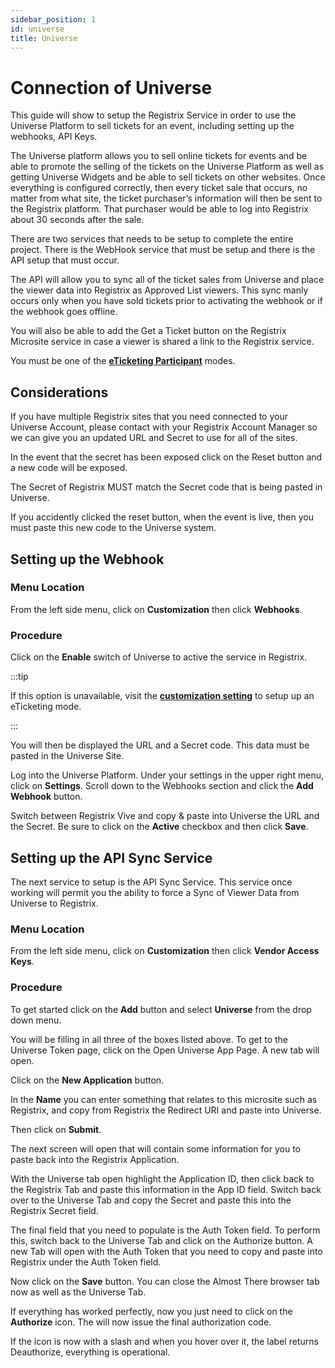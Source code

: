```yaml
---
sidebar_position: 1
id: universe
title: Universe
---
```


# Connection of Universe


This guide will show to setup the Registrix Service in order to use the Universe Platform to sell tickets for an event, including setting up the webhooks, API Keys.

The Universe platform allows you to sell online tickets for events and be able to promote the selling of the tickets on the Universe Platform as well as getting Universe Widgets and be able to sell tickets on other websites.  Once everything is configured correctly, then every ticket sale that occurs, no matter from what site, the ticket purchaser’s information will then be sent to the Registrix platform.  That purchaser would be able to log into Registrix about 30 seconds after the sale.

There are two services that needs to be setup to complete the entire project.  There is the WebHook service that must be setup and there is the API setup that must occur.

The API will allow you to sync all of the ticket sales from Universe and place the viewer data into Registrix as Approved List viewers.  This sync manly occurs only when you have sold tickets prior to activating the webhook or if the webhook goes offline.

You will also be able to add the Get a Ticket button on the Registrix Microsite service in case a viewer is shared a link to the Registrix service.

You must be one of the **[eTicketing Participant](../guides/customization#use-eventbrite-or-universal)** modes.

## Considerations

If you have multiple Registrix sites that you need connected to your Universe Account, please contact with your Registrix Account Manager so we can give you an updated URL and Secret to use for all of the sites.

In the event that the secret has been exposed click on the Reset button and a new code will be exposed. 

The Secret of Registrix MUST match the Secret code that is being pasted in Universe.

If you accidently clicked the reset button, when the event is live, then you must paste this new code to the Universe system.


## Setting up the Webhook

### Menu Location

From the left side menu, click on **Customization** then click **Webhooks**.

### Procedure

Click on the **Enable** switch of Universe to active the service in Registrix.

:::tip

If this option is unavailable, visit the **[customization setting](../guides/customization)** to setup up an eTicketing mode.

:::

You will then be displayed the URL and a Secret code.  This data must be pasted in the Universe Site.

Log into the Universe Platform.  Under your settings in the upper right menu, click on **Settings**.  Scroll down to the Webhooks section and click the **Add Webhook** button.

Switch between Registrix Vive and copy  & paste into Universe the URL and the Secret.  Be sure to click on the **Active** checkbox and then click **Save**.

## Setting up the API Sync Service

The next service to setup is the API Sync Service.  This service once working will permit you the ability to force a Sync of Viewer Data from Universe to Registrix.

### Menu Location

From the left side menu, click on **Customization** then click **Vendor Access Keys**.

### Procedure

To get started click on the **Add** button and select **Universe** from the drop down menu.

You will be filling in all three of the boxes listed above.  To get to the Universe Token page, click on the Open Universe App Page.  A new tab will open.

Click on the **New Application** button.

In the **Name** you can enter something that relates to this microsite such as Registrix, and copy from Registrix the Redirect URI and paste into Universe.  

Then click on **Submit**. 

The next screen will open that will contain some information for you to paste back into the Registrix Application.

With the Universe tab open highlight the Application ID, then click back to the Registrix Tab and paste this information in the App ID field.  Switch back over to the Universe Tab and copy the Secret and paste this into the Registrix Secret field.

The final field that you need to populate is the Auth Token field.  To perform this, switch back to the Universe Tab and click on the Authorize button.  A new Tab will open with the Auth Token that you need to copy and paste into Registrix under the Auth Token field.

Now click on the **Save** button.   You can close the Almost There browser tab now as well as the Universe Tab.

If everything has worked perfectly, now you just need to click on the **Authorize** icon.   The will now issue the final authorization code.

If the icon is now with a slash and when you hover over it, the label returns Deauthorize, everything is operational. 